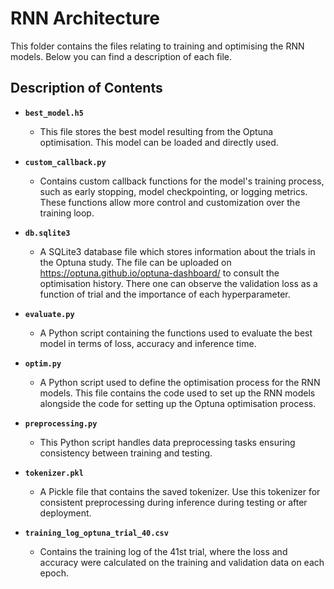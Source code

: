 # RNN Architecture

This folder contains the files relating to training and optimising the RNN models. Below you can find a description of each file.

## Description of Contents

- **`best_model.h5`**
  - This file stores the best model resulting from the Optuna optimisation. This model can be loaded and directly used.

- **`custom_callback.py`**
  - Contains custom callback functions for the model's training process, such as early stopping, model checkpointing, or logging metrics. These functions allow more control and customization over the training loop.

- **`db.sqlite3`**
  - A SQLite3 database file which stores information about the trials in the Optuna study. The file can be uploaded on https://optuna.github.io/optuna-dashboard/ to consult the optimisation history. There one can observe the validation loss as a function of trial and the importance of each hyperparameter.

- **`evaluate.py`**
  - A Python script containing the functions used to evaluate the best model in terms of loss, accuracy and inference time.

- **`optim.py`**
  - A Python script used to define the optimisation process for the RNN models. This file contains the code used to set up the RNN models alongside the code for setting up the Optuna optimisation process.

- **`preprocessing.py`**
  - This Python script handles data preprocessing tasks ensuring consistency between training and testing.

- **`tokenizer.pkl`**
  - A Pickle file that contains the saved tokenizer. Use this tokenizer for consistent preprocessing during inference during testing or after deployment.

- **`training_log_optuna_trial_40.csv`**
  - Contains the training log of the 41st trial, where the loss and accuracy were calculated on the training and validation data on each epoch.
